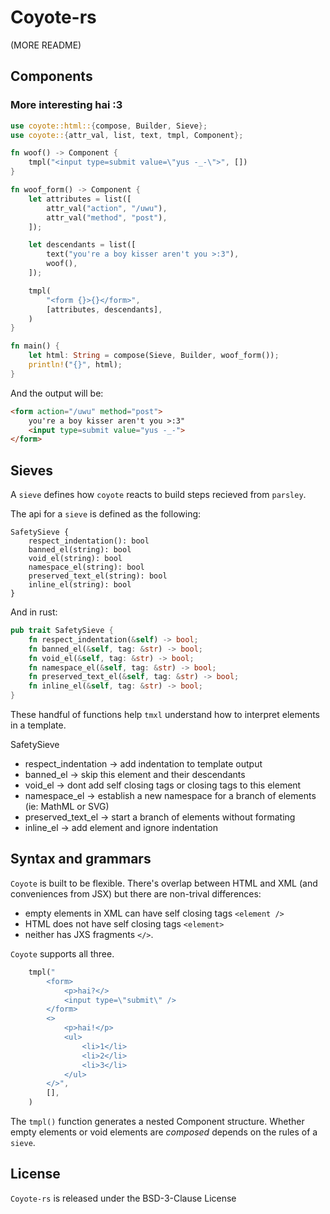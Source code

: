 # Coyote-rs

(MORE README)

## Components

### More interesting hai :3

```rust
use coyote::html::{compose, Builder, Sieve};
use coyote::{attr_val, list, text, tmpl, Component};

fn woof() -> Component {
    tmpl("<input type=submit value=\"yus -_-\">", [])
}

fn woof_form() -> Component {
    let attributes = list([
        attr_val("action", "/uwu"),
        attr_val("method", "post"),
    ]);

    let descendants = list([
        text("you're a boy kisser aren't you >:3"),
        woof(),
    ]);

    tmpl(
        "<form {}>{}</form>",
        [attributes, descendants],
    )
}

fn main() {
    let html: String = compose(Sieve, Builder, woof_form());
    println!("{}", html);
}
```

And the output will be:
```html
<form action="/uwu" method="post">
    you're a boy kisser aren't you >:3"
    <input type=submit value="yus -_-">
</form>
```

## Sieves

A `sieve` defines how `coyote` reacts to build steps recieved from `parsley`.

The api for a `sieve` is defined as the following:

```
SafetySieve {
    respect_indentation(): bool
    banned_el(string): bool
    void_el(string): bool
    namespace_el(string): bool
    preserved_text_el(string): bool
    inline_el(string): bool
}
```

And in rust:

```rs
pub trait SafetySieve {
    fn respect_indentation(&self) -> bool;
    fn banned_el(&self, tag: &str) -> bool;
    fn void_el(&self, tag: &str) -> bool;
    fn namespace_el(&self, tag: &str) -> bool;
    fn preserved_text_el(&self, tag: &str) -> bool;
    fn inline_el(&self, tag: &str) -> bool;
}
```

These handful of functions help `tmxl` understand how to interpret elements in a template.

SafetySieve
* respect_indentation -> add indentation to template output
* banned_el -> skip this element and their descendants
* void_el -> dont add self closing tags or closing tags to this element 
* namespace_el -> establish a new namespace for a branch of elements (ie: MathML or SVG)
* preserved_text_el -> start a branch of elements without formating
* inline_el -> add element and ignore indentation

## Syntax and grammars

`Coyote` is built to be flexible. There's overlap between HTML and XML (and conveniences from JSX) but there are non-trival differences:
* empty elements in XML can have self closing tags `<element />`
* HTML does not have self closing tags `<element>`
* neither has JXS fragments `</>`.

`Coyote` supports all three.

```rs
    tmpl("
        <form>
            <p>hai?</>
            <input type=\"submit\" />
        </form>
        <>
            <p>hai!</p>
            <ul>
                <li>1</li>
                <li>2</li>
                <li>3</li>
            </ul>
        </>",
        [],
    )
```

The `tmpl()` function generates a nested Component structure. Whether empty elements or void elements are _composed_ depends on the rules of a `sieve`.

## License

`Coyote-rs` is released under the BSD-3-Clause License
